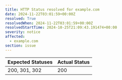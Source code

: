 ```yaml
---
title: HTTP Status resolved for example.com
date: 2024-11-22T03:01:59+00:00Z
resolved: True
resolvedWhen: 2024-11-22T03:01:59+00:00Z
resolvedStartTime: 2024-10-25T21:09:43.191474+00:00
severity: notice
affected:
  - example.com
section: issue
---
```


| Expected Statuses | Actual Status  |
|-------------------|----------------|
| 200, 301, 302 | 200 |
